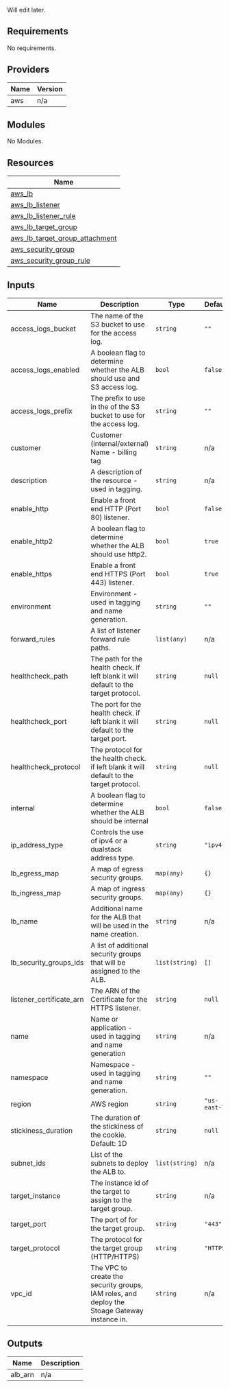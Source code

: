 
Will edit later.

<!-- BEGINNING OF PRE-COMMIT-TERRAFORM DOCS HOOK -->
## Requirements

No requirements.

## Providers

| Name | Version |
|------|---------|
| aws | n/a |

## Modules

No Modules.

## Resources

| Name |
|------|
| [aws_lb](https://registry.terraform.io/providers/hashicorp/aws/latest/docs/resources/lb) |
| [aws_lb_listener](https://registry.terraform.io/providers/hashicorp/aws/latest/docs/resources/lb_listener) |
| [aws_lb_listener_rule](https://registry.terraform.io/providers/hashicorp/aws/latest/docs/resources/lb_listener_rule) |
| [aws_lb_target_group](https://registry.terraform.io/providers/hashicorp/aws/latest/docs/resources/lb_target_group) |
| [aws_lb_target_group_attachment](https://registry.terraform.io/providers/hashicorp/aws/latest/docs/resources/lb_target_group_attachment) |
| [aws_security_group](https://registry.terraform.io/providers/hashicorp/aws/latest/docs/resources/security_group) |
| [aws_security_group_rule](https://registry.terraform.io/providers/hashicorp/aws/latest/docs/resources/security_group_rule) |

## Inputs

| Name | Description | Type | Default | Required |
|------|-------------|------|---------|:--------:|
| access\_logs\_bucket | The name of the S3 bucket to use for the access log. | `string` | `""` | no |
| access\_logs\_enabled | A boolean flag to determine whether the ALB should use and S3 access log. | `bool` | `false` | no |
| access\_logs\_prefix | The prefix to use in the of the S3 bucket to use for the access log. | `string` | `""` | no |
| customer | Customer (internal/external) Name - billing tag | `string` | n/a | yes |
| description | A description of the resource - used in tagging. | `string` | n/a | yes |
| enable\_http | Enable a front end HTTP (Port 80) listener. | `bool` | `false` | no |
| enable\_http2 | A boolean flag to determine whether the ALB should use http2. | `bool` | `true` | no |
| enable\_https | Enable a front end HTTPS (Port 443) listener. | `bool` | `true` | no |
| environment | Environment - used in tagging and name generation. | `string` | `""` | no |
| forward\_rules | A list of listener forward rule paths. | `list(any)` | n/a | yes |
| healthcheck\_path | The path for the health check. if left blank it will default to the target protocol. | `string` | `null` | no |
| healthcheck\_port | The port for the health check. if left blank it will default to the target port. | `string` | `null` | no |
| healthcheck\_protocol | The protocol for the health check. if left blank it will default to the target protocol. | `string` | `null` | no |
| internal | A boolean flag to determine whether the ALB should be internal | `bool` | `false` | no |
| ip\_address\_type | Controls the use of ipv4 or a dualstack address type. | `string` | `"ipv4"` | no |
| lb\_egress\_map | A map of egress security groups. | `map(any)` | `{}` | no |
| lb\_ingress\_map | A map of ingress security groups. | `map(any)` | `{}` | no |
| lb\_name | Additional name for the ALB that will be used in the name creation. | `string` | n/a | yes |
| lb\_security\_groups\_ids | A list of additional security groups that will be assigned to the ALB. | `list(string)` | `[]` | no |
| listener\_certificate\_arn | The ARN of the Certificate for the HTTPS listener. | `string` | `null` | no |
| name | Name or application - used in tagging and name generation | `string` | n/a | yes |
| namespace | Namespace - used in tagging and name generation. | `string` | `""` | no |
| region | AWS region | `string` | `"us-east-1"` | no |
| stickiness\_duration | The duration of the stickiness of the cookie. Default: 1D | `string` | `null` | no |
| subnet\_ids | List of the subnets to deploy the ALB to. | `list(string)` | n/a | yes |
| target\_instance | The instance id of the target to assign to the target group. | `string` | n/a | yes |
| target\_port | The port of for the target group. | `string` | `"443"` | no |
| target\_protocol | The protocol for the target group (HTTP/HTTPS) | `string` | `"HTTPS"` | no |
| vpc\_id | The VPC to create the security groups, IAM roles, and deploy the Stoage Gateway instance in. | `string` | n/a | yes |

## Outputs

| Name | Description |
|------|-------------|
| alb\_arn | n/a |
<!-- END OF PRE-COMMIT-TERRAFORM DOCS HOOK -->